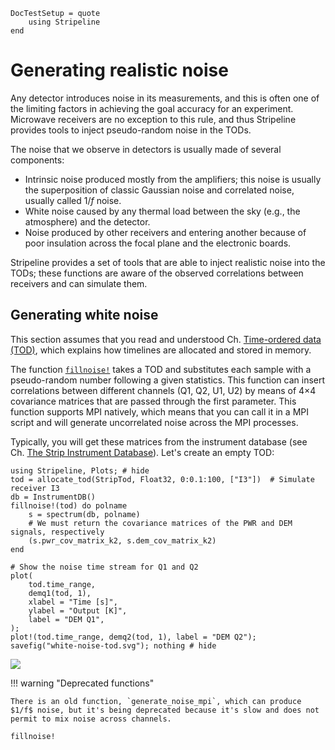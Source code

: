 ```@meta
DocTestSetup = quote
    using Stripeline
end
```

# Generating realistic noise

Any detector introduces noise in its measurements, and this is often
one of the limiting factors in achieving the goal accuracy for an
experiment. Microwave receivers are no exception to this rule, and
thus Stripeline provides tools to inject pseudo-random noise in the
TODs.

The noise that we observe in detectors is usually made of several
components:

- Intrinsic noise produced mostly from the amplifiers; this noise is
  usually the superposition of classic Gaussian noise and correlated
  noise, usually called $1/f$ noise.
- White noise caused by any thermal load between the sky (e.g., the
  atmosphere) and the detector.
- Noise produced by other receivers and entering another because of
  poor insulation across the focal plane and the electronic boards.
  
Stripeline provides a set of tools that are able to inject realistic
noise into the TODs; these functions are aware of the observed
correlations between receivers and can simulate them.

## Generating white noise

This section assumes that you read and understood Ch. [Time-ordered
data (TOD)](@ref), which explains how timelines are allocated and
stored in memory.

The function [`fillnoise!`](@ref) takes a TOD and substitutes each
sample with a pseudo-random number following a given statistics. This
function can insert correlations between different channels (Q1, Q2,
U1, U2) by means of 4×4 covariance matrices that are passed through
the first parameter. This function supports MPI natively, which means
that you can call it in a MPI script and will generate uncorrelated
noise across the MPI processes.

Typically, you will get these matrices from the instrument database
(see Ch. [The Strip Instrument Database](@ref)). Let's create an empty
TOD:

```@repl noiseexample
using Stripeline, Plots; # hide
tod = allocate_tod(StripTod, Float32, 0:0.1:100, ["I3"])  # Simulate receiver I3
db = InstrumentDB()
fillnoise!(tod) do polname
    s = spectrum(db, polname)
    # We must return the covariance matrices of the PWR and DEM signals, respectively
    (s.pwr_cov_matrix_k2, s.dem_cov_matrix_k2)
end

# Show the noise time stream for Q1 and Q2
plot(
    tod.time_range, 
    demq1(tod, 1),
    xlabel = "Time [s]",
    ylabel = "Output [K]",
    label = "DEM Q1",
);
plot!(tod.time_range, demq2(tod, 1), label = "DEM Q2");
savefig("white-noise-tod.svg"); nothing # hide
```

![](white-noise-tod.svg)


!!! warning "Deprecated functions"

    There is an old function, `generate_noise_mpi`, which can produce
    $1/f$ noise, but it's being deprecated because it's slow and does not
    permit to mix noise across channels.

```@docs
fillnoise!
```
